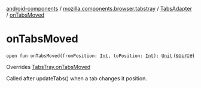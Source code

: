 [android-components](../../index.md) / [mozilla.components.browser.tabstray](../index.md) / [TabsAdapter](index.md) / [onTabsMoved](./on-tabs-moved.md)

# onTabsMoved

`open fun onTabsMoved(fromPosition: `[`Int`](https://kotlinlang.org/api/latest/jvm/stdlib/kotlin/-int/index.html)`, toPosition: `[`Int`](https://kotlinlang.org/api/latest/jvm/stdlib/kotlin/-int/index.html)`): `[`Unit`](https://kotlinlang.org/api/latest/jvm/stdlib/kotlin/-unit/index.html) [(source)](https://github.com/mozilla-mobile/android-components/blob/master/components/browser/tabstray/src/main/java/mozilla/components/browser/tabstray/TabsAdapter.kt#L65)

Overrides [TabsTray.onTabsMoved](../../mozilla.components.concept.tabstray/-tabs-tray/on-tabs-moved.md)

Called after updateTabs() when a tab changes it position.

